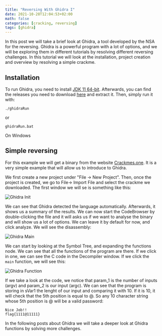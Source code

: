 ```yaml
---
title: "Reversing With Ghidra I"
date: 2021-10-28T12:04:53+02:00
math: false
categories: [cracking, reversing]
tags: [ghidra]
---
```




In this post we will take a brief look at Ghidra, a tool developed by the NSA for the reversing. Ghidra is a powerful program with a lot of options, and we will be exploring them in different tutorials by resolving different reversing challenges. In this tutorial we will look at the installation, project creation and overview by resolving a simple crackme.

## Installation

To run Ghidra, you need to install [JDK 11 64-bit](https://adoptium.net/releases.html?variant=openjdk11&jvmVariant=hotspot).
Afterwards, you can find the releases you need to download [here](https://github.com/NationalSecurityAgency/ghidra/releases) and extract it. Then, simply run it 
with:

` ./ghidraRun `

or 

`ghidraRun.bat`

On Windows

## Simple reversing

For this example we will get a binary from the website [Crackmes.one](https://crackmes.one/crackme/5b8a37a433c5d45fc286ad83). It is a very simple example that will allow us to introduce to Ghidra.

We first create a new project under "File -> New Project". Then, once the project is created, we go to File-> Import File and select the crackme we downloaded. The first window we will se is something like this:

![Ghidra Init](/images/menu_init_ghidra.PNG)

We can see that Ghidra detected the language automatically. Afterwards, it shows us a summary of the results. We can now start the CodeBrowser by double-clicking the file and it will asks us if we want to analyse the binary and will show us a lot of options. We can leave it by default for now, and click analyze. We will see the disassembly:

![Ghidra Main](/images/ghidra_main.PNG)

We can start by looking at the Symbol Tree, and expanding the functions node. We can see that all the functions of the program are there. If we click in one, we can see the C code in the Decompiler window. If we click the `main` function, we will see this:

 ![Ghidra Function](/images/main_function_ghidra.PNG)


If we take a look at the code, we notice that param_1 is the number of inputs (argv) and param_2 is our input (argc). We can see that the program is storing in sVar1 the lenght of our input and comparing it with 10. If it is 10, it will check that the 5th position is equal to @. So any 10 character string whose 5th position is @ will be a valid password:

```
Nice Job!!
flag{1111@11111}
```

In the following posts about Ghidra we will take a deeper look at Ghidra functions by solving more challenges. 